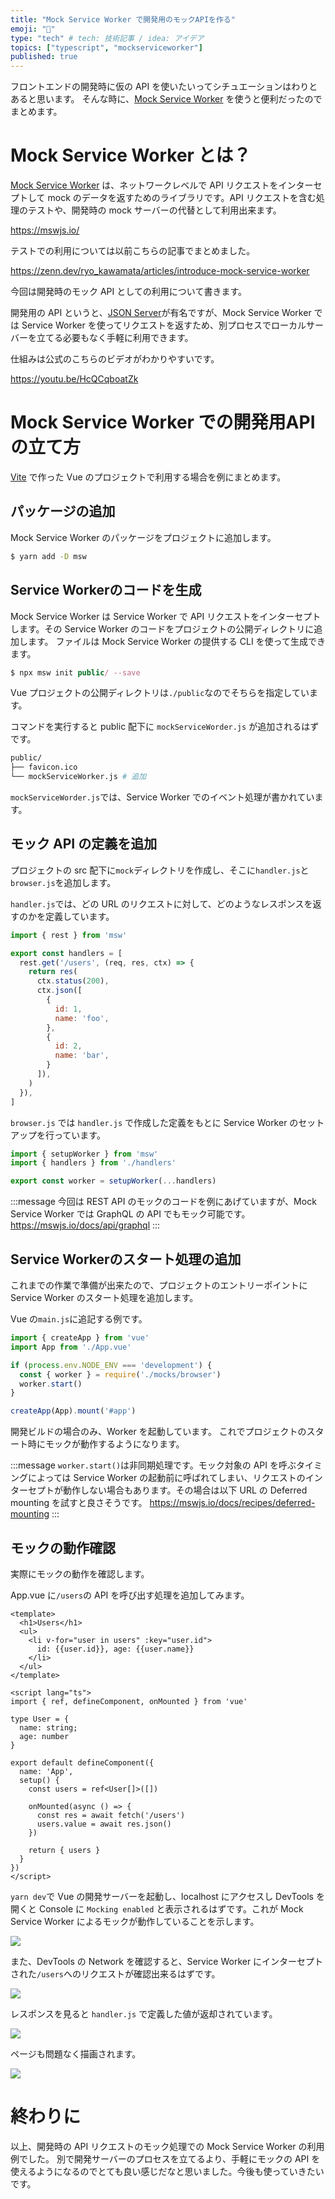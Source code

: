 ```yaml
---
title: "Mock Service Worker で開発用のモックAPIを作る"
emoji: "🦆"
type: "tech" # tech: 技術記事 / idea: アイデア
topics: ["typescript", "mockserviceworker"]
published: true
---
```


フロントエンドの開発時に仮の API を使いたいってシチュエーションはわりとあると思います。
そんな時に、[Mock Service Worker](https://github.com/mswjs/msw) を使うと便利だったのでまとめます。

# Mock Service Worker とは？
[Mock Service Worker](https://github.com/mswjs/msw) は、ネットワークレベルで API リクエストをインターセプトして mock のデータを返すためのライブラリです。API リクエストを含む処理のテストや、開発時の mock サーバーの代替として利用出来ます。

https://mswjs.io/

テストでの利用については以前こちらの記事でまとめました。

https://zenn.dev/ryo_kawamata/articles/introduce-mock-service-worker

今回は開発時のモック API としての利用について書きます。

開発用の API というと、[JSON Server](https://github.com/typicode/json-server)が有名ですが、Mock Service Worker では Service Worker を使ってリクエストを返すため、別プロセスでローカルサーバーを立てる必要もなく手軽に利用できます。

仕組みは公式のこちらのビデオがわかりやすいです。

https://youtu.be/HcQCqboatZk

# Mock Service Worker での開発用APIの立て方

[Vite](https://github.com/vitejs/vite) で作った Vue のプロジェクトで利用する場合を例にまとめます。

## パッケージの追加

Mock Service Worker のパッケージをプロジェクトに追加します。

```bash
$ yarn add -D msw
```

## Service Workerのコードを生成

Mock Service Worker は Service Worker で API リクエストをインターセプトします。その Service Worker のコードをプロジェクトの公開ディレクトリに追加します。
ファイルは Mock Service Worker の提供する CLI を使って生成できます。


```js
$ npx msw init public/ --save
```

Vue プロジェクトの公開ディレクトリは`./public`なのでそちらを指定しています。

コマンドを実行すると public 配下に `mockServiceWorder.js` が追加されるはずです。


```bash
public/
├── favicon.ico
└── mockServiceWorker.js # 追加
```

`mockServiceWorder.js`では、Service Worker でのイベント処理が書かれています。

## モック API の定義を追加

プロジェクトの src 配下に`mock`ディレクトリを作成し、そこに`handler.js`と`browser.js`を追加します。

`handler.js`では、どの URL のリクエストに対して、どのようなレスポンスを返すのかを定義しています。

```js:src/handler.js
import { rest } from 'msw'

export const handlers = [
  rest.get('/users', (req, res, ctx) => {
    return res(
      ctx.status(200),
      ctx.json([
        {
          id: 1,
          name: 'foo',
        },
        {
          id: 2,
          name: 'bar',
        }
      ]),
    )
  }),
]
```

`browser.js` では `handler.js` で作成した定義をもとに Service Worker のセットアップを行っています。

```js:src/browser.js
import { setupWorker } from 'msw'
import { handlers } from './handlers'

export const worker = setupWorker(...handlers)
```

:::message
今回は REST API のモックのコードを例にあげていますが、Mock Service Worker では GraphQL の API でもモック可能です。
https://mswjs.io/docs/api/graphql
:::

## Service Workerのスタート処理の追加

これまでの作業で準備が出来たので、プロジェクトのエントリーポイントに Service Worker のスタート処理を追加します。

Vue の`main.js`に追記する例です。

```js:src/main.js
import { createApp } from 'vue'
import App from './App.vue'

if (process.env.NODE_ENV === 'development') {
  const { worker } = require('./mocks/browser')
  worker.start()
}

createApp(App).mount('#app')
```

開発ビルドの場合のみ、Worker を起動しています。
これでプロジェクトのスタート時にモックが動作するようになります。

:::message
`worker.start()`は非同期処理です。モック対象の API を呼ぶタイミングによっては Service Worker の起動前に呼ばれてしまい、リクエストのインターセプトが動作しない場合もあります。その場合は以下 URL の Deferred mounting を試すと良さそうです。
https://mswjs.io/docs/recipes/deferred-mounting
:::

## モックの動作確認

実際にモックの動作を確認します。

App.vue に`/users`の API を呼び出す処理を追加してみます。

```vue:components/App.vue
<template>
  <h1>Users</h1>
  <ul>
    <li v-for="user in users" :key="user.id">
      id: {{user.id}}, age: {{user.name}}
    </li>
  </ul>
</template>

<script lang="ts">
import { ref, defineComponent, onMounted } from 'vue'

type User = {
  name: string;
  age: number
}

export default defineComponent({
  name: 'App',
  setup() {
    const users = ref<User[]>([])

    onMounted(async () => {
      const res = await fetch('/users')
      users.value = await res.json()
    })

    return { users }
  }
})
</script>
```

`yarn dev`で Vue の開発サーバーを起動し、localhost にアクセスし DevTools を開くと Console に `Mocking enabled` と表示されるはずです。これが Mock Service Worker によるモックが動作していることを示します。

![](https://i.gyazo.com/d0a592bc9de1f17dcd1584fd82327297.png)

また、DevTools の Network を確認すると、Service Worker にインターセプトされた`/users`へのリクエストが確認出来るはずです。

![](https://i.gyazo.com/dad4d8cced1dd9c81621e5bbd8a5f9e6.png)


レスポンスを見ると `handler.js` で定義した値が返却されています。

![](https://i.gyazo.com/4392bde6be6da2f1bc1f5603a1a33664.png)

ページも問題なく描画されます。

![](https://i.gyazo.com/c6ea45dda911fbe1d88d70ee92fc3433.png)

# 終わりに

以上、開発時の API リクエストのモック処理での Mock Service Worker の利用例でした。
別で開発サーバーのプロセスを立てるより、手軽にモックの API を使えるようになるのでとても良い感じだなと思いました。今後も使っていきたいです。